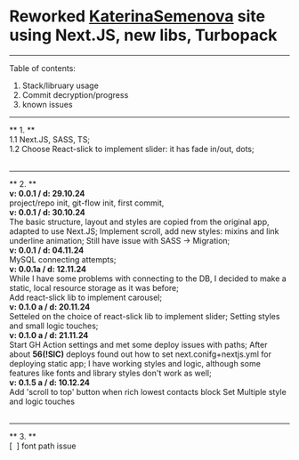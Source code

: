 <h1>Reworked <a href="https://katerinasemenova.ru"> KaterinaSemenova</a> site using Next.JS, new libs, Turbopack</h1>

<hr>
Table of contents:

1. Stack/libruary usage
2. Commit decryption/progress
3. known issues

<hr>
** 1. **<br>
1.1 Next.JS, SASS, TS;<br>
1.2 Choose React-slick to implement slider: it has fade in/out, dots; 
<br>
<br>
<hr>
** 2. **<br>
<b>v: 0.0.1 / d: 29.10.24</b> <br>    
project/repo init, git-flow init, first commit,
<br>
<b>v: 0.0.1 / d: 30.10.24</b> <br>    
The basic structure, layout and styles are copied from the original app, adapted to use Next.JS;
Implement scroll, add new styles: mixins and link underline animation;
Still have issue with SASS -> Migration;
<br>  
<b>v: 0.0.1 / d: 04.11.24<br></b> 
MySQL connecting attempts;    <br>
<b>v: 0.0.1a / d: 12.11.24<br></b> 
While I have some problems with connecting to the DB, I decided to make a static, local resource storage as it was before;
<br>Add react-slick lib to implement carousel;
<br>
<b>v: 0.1.0 a / d: 20.11.24<br></b> 
Setteled on the choice of react-slick lib to implement slider;
Setting styles and small logic touches;
<br><b>v: 0.1.0 a / d: 21.11.24<br></b> 
Start GH Action settings and met some deploy issues with paths;
After about <b>56(!SIC)</b> deploys found out how to set next.conifg+nextjs.yml for deploying static app;
I have working styles and logic, although some features like fonts and library styles don't work as well;
<br><b>v: 0.1.5 a / d: 10.12.24<br></b> 
Add 'scroll to top' button when rich lowest contacts block
Set 
Multiple style and logic touches
<br>
<br>
<hr>
** 3. **<br>
[&nbsp;&nbsp;] font path issue




